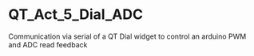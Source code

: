# QT_Act_5_Dial_ADC
Communication via serial of a QT Dial widget to control an arduino PWM and ADC read feedback
